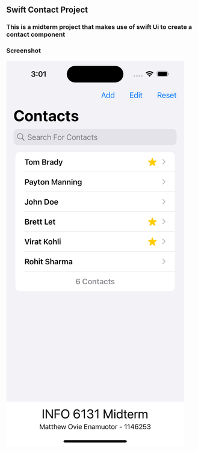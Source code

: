 ## Swift Contact Project

### This is a midterm project that makes use of swift Ui to create a contact component

### Screenshot
![Website Screenshot](./screenshot.png)








